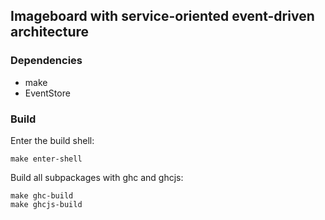 ## Imageboard with service-oriented event-driven architecture

### Dependencies

- make
- EventStore

### Build

Enter the build shell:

```shell
make enter-shell
```

Build all subpackages with ghc and ghcjs:

```shell
make ghc-build
make ghcjs-build
```
